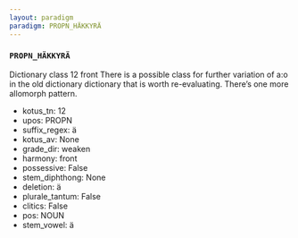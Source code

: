 ```yaml
---
layout: paradigm
paradigm: PROPN_HÄKKYRÄ
---
```

### ` PROPN_HÄKKYRÄ `

Dictionary class 12 front There is a possible class for further variation of a:o in the old dictionary dictionary that is worth re-evaluating. There’s one more allomorph pattern.
* kotus_tn: 12
* upos: PROPN
* suffix_regex: ä
* kotus_av: None
* grade_dir: weaken
* harmony: front
* possessive: False
* stem_diphthong: None
* deletion: ä
* plurale_tantum: False
* clitics: False
* pos: NOUN
* stem_vowel: ä
